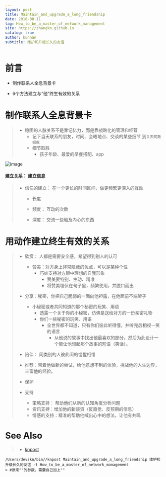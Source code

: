 ```yaml
---
layout: post
title: Maintain_and_upgrade_a_long_friendship
date: 2018-08-11
tag: How_to_be_a_master_of_network_management
site: https://zhangkn.github.io
catalog: true
author: kunnan
subtitle: 维护和升级长久的友谊
---
```




# 前言

* 制作联系人全息背景卡

* 6个方法建立与“他”终生有效的关系

  

# 制作联系人全息背景卡



> * 稳固的人脉关系不是靠记忆力，而是靠战略化的管理和经营
>   * 记下当天联系的朋友，时间、会晤地点、交谈的某些细节 到`关系网数据库`
>   * 细节取胜
>     * 孩子年龄、最爱的早餐搭配、app



![image](https://wx3.sinaimg.cn/large/af39b376gy1fu5kf2dc9pj20ku19edvc.jpg)



#### 建立关系： 建立信息



> * 信任的建立： 在一个更长的时间区间，做更频繁更深入的互动
>
>   * 长度
>
>     
>
>   * 频度： 互动的次数
>
>   * 深度： 交流一些触及内心的东西
>
>     



# 用动作建立终生有效的关系



> * 欣赏： 人都是需要安全感，希望得到别人的认可
>
>   * 赞美：对方身上非常隐蔽的优点，可以是某种个性
>     * 巧妙支持对方眼中理想的自我形象
>       * 赞美要特别、生动、精准
>       * 将赞美埋伏在句子里，频繁使用，并脱口而出
>
> * 分享：秘密，你把自己脆弱的一面向他袒露，在他面前不端架子
>
>   * 小秘密或者共同知道的那个秘密的玩笑、用语
>     * 透露一个关于你的小秘密，仿佛是送给对方的一份亲密礼物
>     * 你们一些秘密的玩笑、用语
>       * 全世界都不知道，只有你们彼此听得懂，并听完后相视一笑的语言
>         * 从他说的故事中找出他最喜欢的部分，然后为此设计一个能让他想起那个故事的短语（笑话）。
>
> * 陪伴： 同类别的人彼此间的惺惺相惜
>
>   
>
> * 推荐：带着他做新的尝试，给他意想不到的体验，挑战他的人生边界，丰富他的经验。
>
> * 保护
>
> * 支持
>
>   * 策略支持： 帮助他们从新的认知角度分析问题
>   * 资讯支持：增加他的新谈资（反直觉、反预期的信息）
>   * 情感的支持：精准的帮助他喊出心中的想法，让他有共鸣



# See Also 

>* [knpost](https://github.com/zhangkn/KNBin/blob/master/knpost) 
>
```
/Users/devzkn/bin//knpost Maintain_and_upgrade_a_long_friendship 维护和升级长久的友谊 -t How_to_be_a_master_of_network_management
> #原来""的参数，需要自己加上""
```

